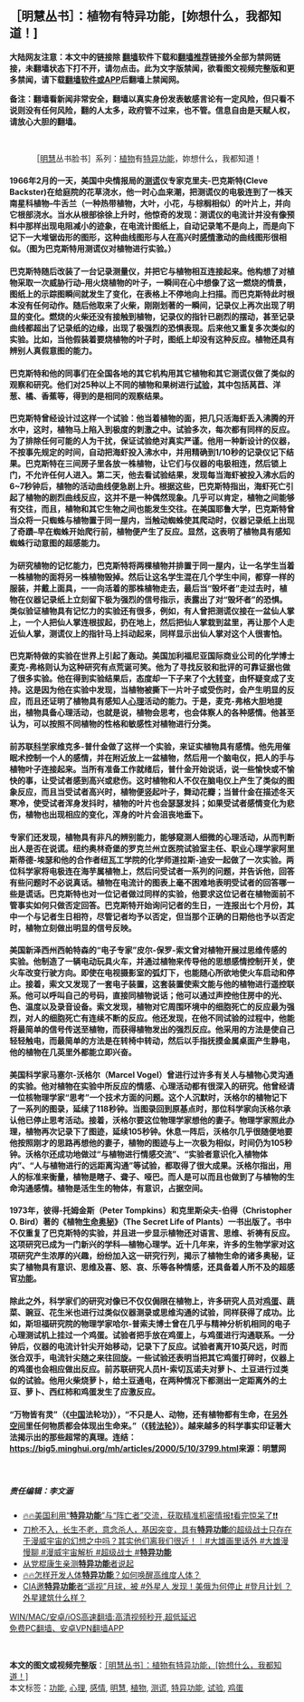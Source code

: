  <h2>［明慧丛书］：植物有特异功能，[妳想什么，我都知道！]</h2> <p class="notice"><b>大陆网友注意：本文中的链接除 <a href="https://github.com/bannedbook/fanqiang" >翻墙</a>软件下载和<a href="https://github.com/killgcd/justmysocks/blob/master/README.md">翻墙推荐</a>链接外全部为禁网链接，未翻墙状态下打不开，请勿点击。此为文字版禁闻，欲看图文视频完整版和更多禁闻，请下载<a href="https://github.com/bannedbook/fanqiang">翻墙软件或APP</a>后翻墙上禁闻网。</p><p>备注：翻墙看新闻非常安全，翻墙以真实身份发表敏感言论有一定风险，但只看不说则没有任何风险，翻的人太多，政府管不过来，也不管。信息自由是天赋人权，请放心大胆的翻墙。</b></p>  <div class="entry"> <br /> <figure><a href="https://i0.wp.com/upload-images-bucket-v64rleca837do.s3.eu-west-1.amazonaws.com/wp-content/uploads/2021/05/23040355/%E6%9C%AA%E6%A0%87%E9%A2%98-1-141.jpg?fit=860%2C484&#038;ssl=1" data-caption="［明慧丛书脸书］系列：植物有特异功能，妳想什么，我都知道！"></a><figcaption class="wp-caption-text">［<a href="https://www.bannedbook.org/bnews/tag/%E6%98%8E%E6%85%A7/" class="st_tag internal_tag" rel="tag" title="标签 明慧 下的日志">明慧</a>丛书脸书］系列：<a href="https://www.bannedbook.org/bnews/tag/%e6%a4%8d%e7%89%a9/" class="st_tag internal_tag" rel="tag" title="标签 植物 下的日志">植物</a>有<a href="https://www.bannedbook.org/bnews/tag/%e7%89%b9%e5%bc%82%e5%8a%9f%e8%83%bd/" class="st_tag internal_tag" rel="tag" title="标签 特异功能 下的日志">特异功能</a>，妳想什么，我都知道！</figcaption></figure> <h4>1966年2月的一天，美国中央情报局的<a href="https://www.bannedbook.org/bnews/tag/%E6%B5%8B%E8%B0%8E/" class="st_tag internal_tag" rel="tag" title="标签 测谎 下的日志">测谎</a>仪专家克里夫-巴克斯特(Cleve Backster)在给庭院的花草浇水，他一时心血来潮，把测谎仪的电极连到了一株天南星科植物&#8211;牛舌兰（一种热带植物，大叶，小花，与棕榈相似）的叶片上，并向它根部浇水。当水从根部徐徐上升时，他惊奇的发现：测谎仪的电流计并没有像预料中那样出现电阻减小的迹象，在电流计图纸上，自动记录笔不是向上，而是向下记下一大堆锯齿形的图形，这种曲线图形与人在高兴时<a href="https://www.bannedbook.org/bnews/tag/%e6%84%9f%e6%83%85/" class="st_tag internal_tag" rel="tag" title="标签 感情 下的日志">感情</a>激动的曲线图形很相似。（图为巴克斯特用测谎仪对植物进行实验。）</h4> <p></p> <h4>巴克斯特随后改装了一台记录测量仪，并把它与植物相互连接起来。他构想了对植物采取一次威胁行动&#8211;用火烧植物的叶子，一瞬间在心中想像了这一燃烧的情景，图纸上的示踪图瞬间就发生了变化，在表格上不停地向上扫描。而巴克斯特此时根本没有任何动作。随后他取来了火柴，刚刚划著的一瞬间，记录仪上再次出现了明显的变化。燃烧的火柴还没有接触到植物，记录仪的指针已剧烈的摆动，甚至记录曲线都超出了记录纸的边缘，出现了极强烈的恐惧表现。后来他又重复多次类似的实验。比如，当他假装着要烧植物的叶子时，图纸上却没有这种反应。植物还具有辨别人真假意图的能力。</h4> <h4>巴克斯特和他的同事们在全国各地的其它机构用其它植物和其它测谎仪做了类似的观察和研究。他们对25种以上不同的植物和果树进行<a href="https://www.bannedbook.org/bnews/tag/%E8%AF%95%E9%AA%8C/" class="st_tag internal_tag" rel="tag" title="标签 试验 下的日志">试验</a>，其中包括莴苣、洋葱、橘、香蕉等，得到的是相同的观察结果。</h4> <h4>巴克斯特曾经设计过这样一个试验：他当着植物的面，把几只活海虾丢入沸腾的开水中，这时，植物马上陷入到极度的刺激之中。试验多次，每次都有同样的反应。为了排除任何可能的人为干扰，保证试验绝对真实严谨。他用一种新设计的仪器，不按事先规定的时间，自动把海虾投入沸水中，并用精确到1/10秒的记录仪记下结果。巴克斯特在三间房子里各放一株植物，让它们与仪器的电极相连，然后锁上门，不允许任何人进入。第二天，他去看试验结果，发现每当海虾被投入沸水后的6~7秒钟后，植物的活动曲线便急剧上升。根据这些，巴克斯特指出，海虾死亡引起了植物的剧烈曲线反应，这并不是一种偶然现象。几乎可以肯定，植物之间能够有交往，而且，植物和其它生物之间也能发生交往。在美国耶鲁大学，巴克斯特曾当众将一只蜘蛛与植物置于同一屋内，当触动蜘蛛使其爬动时，仪器记录纸上出现了奇蹟&#8211;早在蜘蛛开始爬行前，植物便产生了反应。显然，这表明了植物具有感知蜘蛛行动意图的超感能力。</h4> <h4>为研究植物的记忆能力，巴克斯特将两棵植物并排置于同一屋内，让一名学生当着一株植物的面将另一株植物毁掉。然后让这名学生混在几个学生中间，都穿一样的服装，并戴上面具，一一向活着的那株植物走去，最后当“毁坏者”走过去时，植物在仪器记录纸上立刻留下极为强烈的信号指示，表露出了对“毁坏者”的恐惧。类似验证植物具有记忆力的实验还有很多，例如，有人曾把测谎仪接在一盆仙人掌上，一个人把仙人掌连根拔起，扔在地上，然后把仙人掌栽到盆里，再让那个人走近仙人掌，测谎仪上的指针马上抖动起来，同样显示出仙人掌对这个人很害怕。</h4> <h4>巴克斯特做的实验在世界上引起了轰动。美国加利福尼亚国际商业公司的化学博士麦克-弗格则认为这种研究有点荒诞可笑。他为了寻找反驳和批评的可靠证据也做了很多实验。他在得到实验结果后，态度却一下子来了个<span class='wp_keywordlink'><a href="https://www.bannedbook.org/forum2/topic893.html" title="大转变  后共产主义与后社会主义研究" target="_blank">大转变</a></span>，由怀疑变成了支持。这是因为他在实验中发现，当植物被撕下一片叶子或受伤时，会产生明显的反应，而且还证明了植物具有感知人<a href="https://www.bannedbook.org/bnews/tag/%E5%BF%83%E7%90%86/" class="st_tag internal_tag" rel="tag" title="标签 心理 下的日志">心理</a>活动的能力。于是，麦克-弗格大胆地提出，植物具备心理活动，也就是说，植物会思考，也会体察人的各种感情。他甚至认为，可以按照不同植物的性格和敏感性对植物进行分类。</h4> <h4>前苏联<span class='wp_keywordlink'><a href="https://www.bannedbook.org/forum11/topic309.html" title="禁片：“科学”的棍子" target="_blank">科学</a></span>家维克多-普什金做了这样一个实验，来证实植物具有感情。他先用催眠术控制一个人的感情，并在附近放上一盆植物，然后用一个脑电仪，把人的手与植物叶子连接起来。当所有准备工作就绪后，普什金开始说话，说一些愉快或不愉快的事，让受试者感到高兴或悲伤。这时植物和人不仅在脑电仪上产生了类似的图象反应，而且当受试者高兴时，植物便竖起叶子，舞动花瓣；当普什金在描述冬天寒冷，使受试者浑身发抖时，植物的叶片也会瑟瑟发抖；如果受试者感情变化为悲伤，植物也出现相应的变化，浑身的叶片会沮丧地垂下。</h4> <h4>专家们还发现，植物具有非凡的辨别能力，能够窥测人细微的心理活动，从而判断出人是否在说谎。纽约奥林奇堡的罗克兰州立医院试验室主任、职业心理学家阿里斯蒂德-埃瑟和他的合作者纽瓦工学院的化学师道拉斯-迪安一起做了一次实验。两位科学家将电极连在海芋属植物上，然后问受试者一系列的问题，并告诉他，回答有些问题时不必说真话。植物在电流计的图表上毫不困难地表明受试者的回答哪一些是谎话。巴克斯特也对一位记者做过同样的实验，他要求这位记者在植物面前不管事实如何只做否定回答。巴克斯特开始询问记者的生日，一连报出七个月份，其中一个与记者生日相符，尽管记者均予以否定，但当那个正确的日期他也予以否定时，植物立刻做出明显的信号反映。</h4> <h4>美国新泽西州西帕特森的“电子专家”皮尔-保罗-索文曾对植物开展过思维传感的实验。他制造了一辆电动玩具火车，并通过植物来传导他的思想感情控制开关，使火车改变行驶方向。即使在电视摄影室的弧灯下，也能随心所欲地使火车启动和停止。接着，索文又发现了一套电子装置，这套装置使索文能与他的植物进行遥控联系。他可以呼叫自己的号码，直接同植物说话；他可以通过声控他住房中的光、色、温度以及录音设备。索文发现，植物对它周围环境中的细胞死亡的反应最为强烈，对人的细胞死亡有连续不断的反应。他还发现，在他不同试验的过程中，他能将最简单的信号传送至植物，而获得植物发出的强烈反应。他采用的方法是使自己轻轻触电，而最简单的方法是在转椅中转动，然后以手指抚摸金属桌面产生静电，他的植物在几英里外都能立即兴奋。</h4> <h4>美国科学家马塞尔-沃格尔（Marcel Vogel）曾进行过许多有关人与植物心灵沟通的实验。他对植物在实验中所反应的情感、心理活动都有很深入的研究。他曾经请一位核物理学家“思考”一个技术方面的问题。这个人沉默时，沃格尔的植物记下了一系列的图录，延续了118秒钟。当图录回到原基点时，那位科学家向沃格尔承认他已停止思考活动。接着，沃格尔要这位物理学家想他的妻子。物理学家照此办理，植物再次记录下了图迹，延续105秒钟。休息一阵后，沃格尔几乎很随便地要他按照刚才的思路再想他的妻子，植物的图迹与上一次极为相似，时间仍为105秒钟。沃格尔还成功地做过“与植物进行情感交流”、“实验者意识化入植物体内”、“人与植物进行的远距离沟通”等试验，都取得了很大成果。沃格尔指出，用人的标准来衡量，植物是瞎子、聋子、哑巴。而人是可以而且也做到了与植物的生命沟通感情。植物是活生生的物体，有意识，占据空间。</h4> <h4>1973年，彼得-托姆金斯（Peter Tompkins）和克里斯朵夫-伯得（Christopher O. Bird）著的《植物<span class='wp_keywordlink_affiliate'><a href="https://www.bannedbook.org/bnews/aomi/life/" title="生命奥秘" target="_blank">生命奥秘</a></span>》（The Secret Life of Plants）一书出版了。书中不仅重复了巴克斯特的实验，并且进一步显示植物还对语言、思维、祈祷有反应。这项研究已成为一门新兴的学科&#8212;植物心理学。近十几年来，许多的生物学家对这项研究产生浓厚的兴趣，纷纷加入这一研究行列，揭示了植物生命的诸多奥秘，证实了植物具有意识、思维及喜、怒、哀、乐等各种情感，还具备着人所不及的超感官<a href="https://www.bannedbook.org/bnews/tag/%E5%8A%9F%E8%83%BD/" class="st_tag internal_tag" rel="tag" title="标签 功能 下的日志">功能</a>。</h4> <h4>除此之外，科学家们的研究对像已不仅仅侷限在植物上，许多研究人员对<a href="https://www.bannedbook.org/bnews/tag/%e9%b8%a1%e8%9b%8b/" class="st_tag internal_tag" rel="tag" title="标签 鸡蛋 下的日志">鸡蛋</a>、蔬菜、豌豆、花生米也进行过类似仪器测录或思维沟通的试验，同样获得了成功。比如，斯坦福研究院的物理学家哈尔-普索夫博士曾在几乎与精神分析机相同的电子心理测试机上挂过一个鸡蛋。试验者把手放在鸡蛋上，与鸡蛋进行沟通联系。一分钟后，仪器的电流计针尖开始移动，记录下了反应。试验者离开10英尺远，时而张合双手，电流针尖随之来往回旋。一些试验还表明当把其它鸡蛋打碎时，仪器上的鸡蛋也会相应做出反应。前苏联研究人员H-索切瓦诺夫对萝卜、土豆进行过类似的试验。他用火柴烧萝卜，给土豆通电，在两种情况下都测出一定距离外的土豆、萝卜、西红柿和鸡蛋发生了应激反应。</h4> <h4>“万物皆有灵”（《<span class='wp_keywordlink_affiliate'><a href="https://www.bannedbook.org/" title="中国" target="_blank">中国</a></span>法轮功》），“不只是人、动物，还有植物都有生命，在<span class='wp_keywordlink'><a href="https://www.bannedbook.org/forum3/topic61.html" title="电子书：人间神话《另外空间》" target="_blank">另外空间</a></span>里任何物质都会体现出生命来。”（《<span class='wp_keywordlink'><a href="https://gb.falundafa.org/chigb/zfl.htm" title="《转法轮》" target="_blank">转法轮</a></span>》）。越来越多的科学事实印证著大法揭示出的那些超常的真理。连结：<a class="oajrlxb2 g5ia77u1 qu0x051f esr5mh6w e9989ue4 r7d6kgcz rq0escxv nhd2j8a9 nc684nl6 p7hjln8o kvgmc6g5 cxmmr5t8 oygrvhab hcukyx3x jb3vyjys rz4wbd8a qt6c0cv9 a8nywdso i1ao9s8h esuyzwwr f1sip0of lzcic4wl py34i1dx gpro0wi8" tabindex="0" role="link" href="https://l.facebook.com/l.php?u=https%3A%2F%2Fbig5.minghui.org%2Fmh%2Farticles%2F2000%2F5%2F10%2F3799.html%3Ffbclid%3DIwAR3EZJ7e-hctv5NhmI1CN8I-06O_aW9PqoAVDndfW37pW0UO1GNBe-Opb6Q&amp;h=AT0K9i7bEM5YXufS75mlXbifcGnn2JLJj83PPA7fWAX_21gm2rfjfUz1_N2jUOuBvU6dscz_QeLmfdPrsnzt7XXwTcQVLYR4PFECpj-HrVzCxR1AxS5yWblo04g8OA_50Fk127QeBIHyySA1nlDO&amp;__tn__=-UK*F" target="_blank" rel="nofollow noopener">https://big5.minghui.org/mh/articles/2000/5/10/3799.html</a>来源：明慧网</h4> <p>&nbsp;</p>  <h5>责任编辑：李文涵</h5> <h5></h5> <ul class='op-related-articles' title='相关阅读'> <li><a href='https://www.bannedbook.org/bnews/bannedvideo/20210420/1529742.html' target='_blank'>🔥🔥美国利用“<b>特异功能</b>”与“阵亡者”交流，获取精准机密情报❗看完惊呆了❗❗</a></li> <li><a href='https://www.bannedbook.org/bnews/bannedvideo/20210408/1527560.html' target='_blank'>刀枪不入，长生不老，意念杀人，基因突变，具有<b>特异功能</b>的超级战士只存在于漫威宇宙的幻想之中吗？其实他们离我们很近！｜#大雄画里话外 #大雄漫慢聊 #漫威宇宙解析 #超级战士 #<b>特异功能</b></a></li> <li><a href='https://www.bannedbook.org/bnews/comments/20210331/1516768.html' target='_blank'>从党棍康生亲测<b>特异功能</b>者说起</a></li> <li><a href='https://www.bannedbook.org/bnews/bannedvideo/20210330/1515531.html' target='_blank'>🔥🔥怎样开发人体<b>特异功能</b>？如何唤醒高维度人体？</a></li> <li><a href='https://www.bannedbook.org/bnews/comments/20210324/1511759.html' target='_blank'>CIA邀<b>特异功能</b>者“遥视”月球，被 #外星人 发现！美俄为何停止 #登月计划 ？外星建筑什么样？</a></li> </ul> <p class="texttj"> <a href="https://github.com/bannedbook/fanqiang/wiki/V2ray%E6%9C%BA%E5%9C%BA" target="_blank">WIN/MAC/安卓/iOS高速翻墙:高清视频秒开,超低延迟</a><br/> <a href="https://github.com/bannedbook/fanqiang/wiki/%E7%A6%81%E9%97%BB%E7%BD%91%E5%AE%89%E5%8D%93%E7%BF%BB%E5%A2%99%E6%96%B0%E9%97%BBAPP" target="_blank">免费PC翻墙、安卓VPN翻墙APP</a></p><p>&nbsp;</p> <a name='sharetosocial'></a>       <div><b>本文的图文或视频完整版</b>：<a href='https://www.bannedbook.org/bnews/comments/20210523/1552207.html'>［明慧丛书］：植物有特异功能，[妳想什么，我都知道！]</a></div>  </div><!--END ENTRY--> <div class="postfooter"> <div>本文标签：<a href="https://www.bannedbook.org/bnews/tag/%E5%8A%9F%E8%83%BD/" rel="tag">功能</a>, <a href="https://www.bannedbook.org/bnews/tag/%E5%BF%83%E7%90%86/" rel="tag">心理</a>, <a href="https://www.bannedbook.org/bnews/tag/%e6%84%9f%e6%83%85/" rel="tag">感情</a>, <a href="https://www.bannedbook.org/bnews/tag/%E6%98%8E%E6%85%A7/" rel="tag">明慧</a>, <a href="https://www.bannedbook.org/bnews/tag/%e6%a4%8d%e7%89%a9/" rel="tag">植物</a>, <a href="https://www.bannedbook.org/bnews/tag/%E6%B5%8B%E8%B0%8E/" rel="tag">测谎</a>, <a href="https://www.bannedbook.org/bnews/tag/%e7%89%b9%e5%bc%82%e5%8a%9f%e8%83%bd/" rel="tag">特异功能</a>, <a href="https://www.bannedbook.org/bnews/tag/%E8%AF%95%E9%AA%8C/" rel="tag">试验</a>, <a href="https://www.bannedbook.org/bnews/tag/%e9%b8%a1%e8%9b%8b/" rel="tag">鸡蛋</a></div>  </div><!--END POSTFOOTER--> 